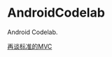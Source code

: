 # AndroidCodelab
Android Codelab.

<a href = "https://blog.csdn.net/m0_48179608/article/details/118333804">再谈标准的MVC</a><br>

